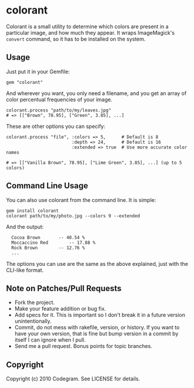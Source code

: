 # colorant

Colorant is a small utility to determine which colors are present in a
particular image, and how much they appear. It wraps ImageMagick's `convert`
command, so it has to be installed on the system.

## Usage

Just put it in your Gemfile:

    gem "colorant"

And wherever you want, you only need a filename, and you get an array of color
percentual frequencies of your image.

    colorant.process "path/to/my/leaves.jpg"
    # => [["Brown", 78.95], ["Green", 3.85], ...]

These are other options you can specify:

    colorant.process "file", :colors => 5,      # Default is 8
                             :depth => 24,      # Default is 16
                             :extended => true  # Use more accurate color names

    # => [["Vanilla Brown", 78.95], ["Lime Green", 3.85], ...] (up to 5 colors)

## Command Line Usage

You can also use colorant from the command line. It is simple:

    gem install colorant
    colorant path/to/my/photo.jpg --colors 9 --extended

And the output:

      Cocoa Brown		-- 40.54 %
      Moccaccino Red		-- 17.88 %
      Rock Brown		-- 12.76 %
      ... 

The options you can use are the same as the above explained, just with the
CLI-like format.

## Note on Patches/Pull Requests
 
* Fork the project.
* Make your feature addition or bug fix.
* Add specs for it. This is important so I don't break it in a
  future version unintentionally.
* Commit, do not mess with rakefile, version, or history.
  If you want to have your own version, that is fine but bump version
  in a commit by itself I can ignore when I pull.
* Send me a pull request. Bonus points for topic branches.

## Copyright

Copyright (c) 2010 Codegram. See LICENSE for details.

